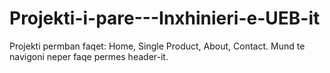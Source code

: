 # Projekti-i-pare---Inxhinieri-e-UEB-it

Projekti permban faqet: Home, Single Product, About, Contact.
Mund te navigoni neper faqe permes header-it.
